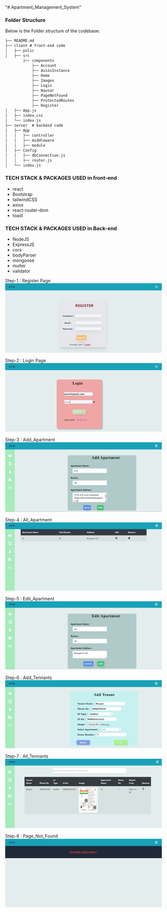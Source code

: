 "# Apartment_Management_System"

### Folder Structure

Below is the Folder structure of the codebase:

```
├── README.md
├── client # front-end code
│   ├── pulic
│   ├── src
        ├── components
            ├── Account
            ├── AxiosInstance
            ├── Home
            ├── Images
            ├── Login
            ├── Navnar
            ├── PageNotFound
            ├── ProtectedRoutes
            ├── Register
│   ├── App.js
│   ├── index.css
│   └── index.js
├── server  # backend code
│   ├── App
│   │   ├── controller
│   │   ├── middleware
│   │   ├── module
│   ├── Config
│   │   ├── dbConnection.js
│   │   ├── router.js
│   └── index.js
```

### TECH STACK & PACKAGES USED in front-end
- react
- Bootstrap
- tailwindCSS
- axios
- react-router-dom
- toast

### TECH STACK & PACKAGES USED in Back-end
- NodeJS
- ExpressJS
- cors
- bodyParser
- mongoose
- multer
- validator

Step-1 : Register Page
![Register Page](screenShots/RegisterPage.png)

Step-2 : Login Page
![Login Page](screenShots/LoginPage.png)

Step-3 : Add_Apartment
![Add_Apartment Page](screenShots/AddApartment.png)

Step-4 : All_Apartment
![All_Apartment Page](screenShots/AllApartments.png)

Step-5 : Edit_Apartment
![Edit_Apartment Page](screenShots/EditApartments.png)

Step-6 : Add_Tennants
![Add_Tennants Page](screenShots/AddTenants.png)

Step-7 : All_Tennants
![All_Tennants Page](screenShots/AllTenants.png)

Step-8 : Page_Not_Found
![Page_Not_Found Page](screenShots/NotFoundURL.png)
